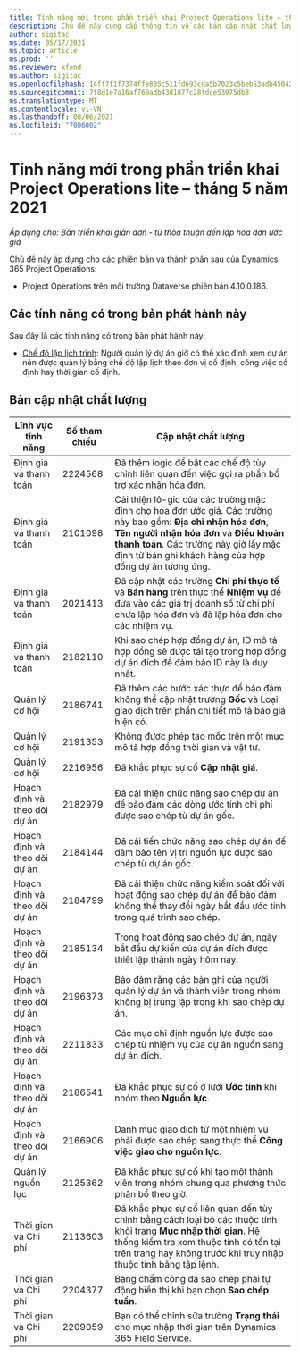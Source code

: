 ```yaml
---
title: Tính năng mới trong phần triển khai Project Operations lite – tháng 5 năm 2021
description: Chủ đề này cung cấp thông tin về các bản cập nhật chất lượng có trong phần triển khai Project Operations lite vào tháng 5 năm 2021.
author: sigitac
ms.date: 05/17/2021
ms.topic: article
ms.prod: ''
ms.reviewer: kfend
ms.author: sigitac
ms.openlocfilehash: 14ff7f1f7374ffe885c511fd693cda5b7023c5beb53adb45042ddda1e932c93d
ms.sourcegitcommit: 7f8d1e7a16af769adb43d1877c28fdce53975db8
ms.translationtype: MT
ms.contentlocale: vi-VN
ms.lasthandoff: 08/06/2021
ms.locfileid: "7006002"
---
```

# <a name="whats-new-may-2021---project-operations-lite-deployment"></a>Tính năng mới trong phần triển khai Project Operations lite – tháng 5 năm 2021

_Áp dụng cho: Bản triển khai giản đơn - từ thỏa thuận đến lập hóa đơn ước giá_

Chủ đề này áp dụng cho các phiên bản và thành phần sau của Dynamics 365 Project Operations:

   - Project Operations trên môi trường Dataverse phiên bản 4.10.0.186.

## <a name="features-included-in-this-release"></a>Các tính năng có trong bản phát hành này

Sau đây là các tính năng có trong bản phát hành này:

- [Chế độ lập lịch trình](../../project-management/scheduling-modes.md): Người quản lý dự án giờ có thể xác định xem dự án nên được quản lý bằng chế độ lập lịch theo đơn vị cố định, công việc cố định hay thời gian cố định.

## <a name="quality-updates"></a>Bản cập nhật chất lượng

| **Lĩnh vực tính năng** | **Số tham chiếu** | **Cập nhật chất lượng** |
| --- | --- | --- |
| Định giá và thanh toán | 2224568 | Đã thêm logic để bật các chế độ tùy chỉnh liên quan đến việc gọi ra phần bổ trợ xác nhận hóa đơn. |
| Định giá và thanh toán | 2101098 | Cải thiện lô-gic của các trường mặc định cho hóa đơn ước giá. Các trường này bao gồm: **Địa chỉ nhận hóa đơn**, **Tên người nhận hóa đơn** và **Điều khoản thanh toán**. Các trường này giờ lấy mặc định từ bản ghi khách hàng của hợp đồng dự án tương ứng. |
| Định giá và thanh toán | 2021413 | Đã cập nhật các trường **Chi phí thực tế** và **Bán hàng** trên thực thể **Nhiệm vụ** để đưa vào các giá trị doanh số từ chi phí chưa lập hóa đơn và đã lập hóa đơn cho các nhiệm vụ. |
| Định giá và thanh toán | 2182110 | Khi sao chép hợp đồng dự án, ID mô tả hợp đồng sẽ được tái tạo trong hợp đồng dự án đích để đảm bảo ID này là duy nhất. |
| Quản lý cơ hội | 2186741 | Đã thêm các bước xác thực để bảo đảm không thể cập nhật trường **Gốc** và Loại giao dịch trên phần chi tiết mô tả báo giá hiện có. |
| Quản lý cơ hội | 2191353 | Không được phép tạo mốc trên một mục mô tả hợp đồng thời gian và vật tư. |
| Quản lý cơ hội | 2216956 | Đã khắc phục sự cố **Cập nhật giá**. |
| Hoạch định và theo dõi dự án | 2182979 | Đã cải thiện chức năng sao chép dự án để bảo đảm các dòng ước tính chi phí được sao chép từ dự án gốc. |
| Hoạch định và theo dõi dự án | 2184144 | Đã cải tiến chức năng sao chép dự án để đảm bảo tên vị trí nguồn lực được sao chép từ dự án gốc. |
| Hoạch định và theo dõi dự án | 2184799 | Đã cải thiện chức năng kiểm soát đối với hoạt động sao chép dự án để bảo đảm không thể thay đổi ngày bắt đầu ước tính trong quá trình sao chép. |
| Hoạch định và theo dõi dự án | 2185134 | Trong hoạt động sao chép dự án, ngày bắt đầu dự kiến của dự án đích được thiết lập thành ngày hôm nay. |
| Hoạch định và theo dõi dự án | 2196373 | Bảo đảm rằng các bản ghi của người quản lý dự án và thành viên trong nhóm không bị trùng lặp trong khi sao chép dự án. |
| Hoạch định và theo dõi dự án | 2211833 | Các mục chỉ định nguồn lực được sao chép từ nhiệm vụ của dự án nguồn sang dự án đích. |
| Hoạch định và theo dõi dự án | 2186541 | Đã khắc phục sự cố ở lưới **Ước tính** khi nhóm theo **Nguồn lực**. |
| Hoạch định và theo dõi dự án | 2166906 | Danh mục giao dịch từ một nhiệm vụ phải được sao chép sang thực thể **Công việc giao cho nguồn lực**. |
| Quản lý nguồn lực | 2125362 | Đã khắc phục sự cố khi tạo một thành viên trong nhóm chung qua phương thức phân bổ theo giờ. |
| Thời gian và Chi phí | 2113603 | Đã khắc phục sự cố liên quan đến tùy chỉnh bằng cách loại bỏ các thuộc tính khỏi trang **Mục nhập thời gian**. Hệ thống kiểm tra xem thuộc tính có tồn tại trên trang hay không trước khi truy nhập thuộc tính bằng tập lệnh. |
| Thời gian và Chi phí | 2204377 | Bảng chấm công đã sao chép phải tự động hiển thị khi bạn chọn **Sao chép tuần**. |
| Thời gian và Chi phí | 2209059 | Bạn có thể chỉnh sửa trường **Trạng thái** cho mục nhập thời gian trên Dynamics 365 Field Service. |
